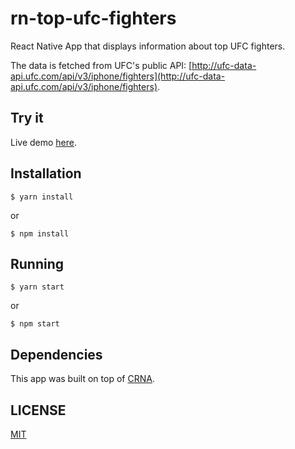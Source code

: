 # rn-top-ufc-fighters

React Native App that displays information about top UFC fighters.

The data is fetched from UFC's public API: [http://ufc-data-api.ufc.com/api/v3/iphone/fighters](http://ufc-data-api.ufc.com/api/v3/iphone/fighters).

## Try it
Live demo [here](https://exp.host/@jgcmarins/top-ufc-fighters).

## Installation
```
$ yarn install
```
or
```
$ npm install
```

## Running
```
$ yarn start
```
or
```
$ npm start
```

## Dependencies
This app was built on top of [CRNA](https://github.com/react-community/create-react-native-app).

## LICENSE
[MIT](https://github.com/jgcmarins/rn-top-ufc-fighters/blob/master/LICENSE)
